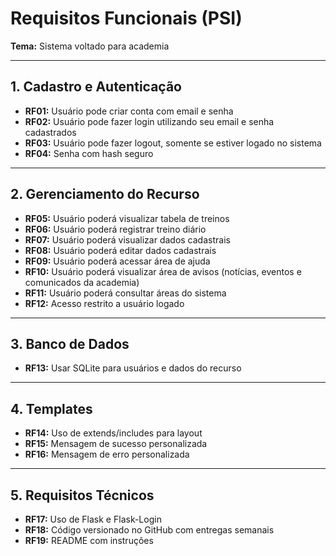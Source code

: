 # Requisitos Funcionais (PSI)

**Tema:** Sistema voltado para academia

---

## 1. Cadastro e Autenticação
- **RF01:** Usuário pode criar conta com email e senha  
- **RF02:** Usuário pode fazer login utilizando seu email e senha cadastrados  
- **RF03:** Usuário pode fazer logout, somente se estiver logado no sistema  
- **RF04:** Senha com hash seguro  

---

## 2. Gerenciamento do Recurso
- **RF05:** Usuário poderá visualizar tabela de treinos  
- **RF06:** Usuário poderá registrar treino diário  
- **RF07:** Usuário poderá visualizar dados cadastrais
- **RF08:** Usuário poderá editar dados cadastrais  
- **RF09:** Usuário poderá acessar área de ajuda
- **RF10:** Usuário poderá visualizar área de avisos (notícias, eventos e comunicados da academia)   
- **RF11:** Usuário poderá consultar áreas do sistema  
- **RF12:** Acesso restrito a usuário logado  

---

## 3. Banco de Dados
- **RF13:** Usar SQLite para usuários e dados do recurso  

---

## 4. Templates
- **RF14:** Uso de extends/includes para layout  
- **RF15:** Mensagem de sucesso personalizada  
- **RF16:** Mensagem de erro personalizada  

---

## 5. Requisitos Técnicos
- **RF17:** Uso de Flask e Flask-Login  
- **RF18:** Código versionado no GitHub com entregas semanais  
- **RF19:** README com instruções  

